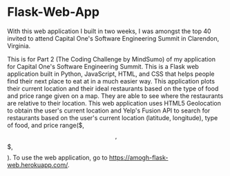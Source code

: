 # Flask-Web-App
With this web application I built in two weeks, I was amongst the top 40 invited to attend 
Capital One's Software Engineering Summit in Clarendon, Virginia.

This is for Part 2 (The Coding Challenge by MindSumo) of my application for Capital One's Software 
Engineering Summit. This is a Flask web application built in Python, JavaScript, HTML, and CSS
that helps people find their next place to eat at in a much easier way. This application plots their
current location and their ideal restaurants based on the type of food and price range given on a map. 
They are able to see where the restaurants are relative to their location. This web application uses 
HTML5 Geolocation to obtain the user's current location and Yelp's Fusion API to search for restaurants 
based on the user's current location (latitude, longitude), type of food, and price range($, $$, $$$, $$$$). 
To use the web application, go to https://amogh-flask-web.herokuapp.com/.
